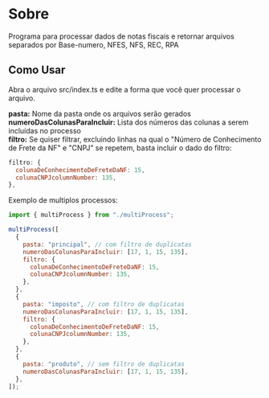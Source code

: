 # Sobre

Programa para processar dados de notas fiscais e retornar arquivos separados por Base-numero, NFES, NFS, REC, RPA

## Como Usar

Abra o arquivo src/index.ts e edite a forma que você quer processar o arquivo.

**pasta:** Nome da pasta onde os arquivos serão gerados </br>
**numeroDasColunasParaIncluir:** Lista dos números das colunas a serem incluídas no processo </br>
**filtro:** Se quiser filtrar, excluindo linhas na qual o "Número de Conhecimento de Frete da NF" e "CNPJ" se repetem, basta incluir o dado do filtro:

```js
filtro: {
  colunaDeConhecimentoDeFreteDaNF: 15,
  colunaCNPJcolumnNumber: 135,
},
```

Exemplo de multiplos processos:

```js
import { multiProcess } from "./multiProcess";

multiProcess([
  {
    pasta: "principal", // com filtro de duplicatas
    numeroDasColunasParaIncluir: [17, 1, 15, 135],
    filtro: {
      colunaDeConhecimentoDeFreteDaNF: 15,
      colunaCNPJcolumnNumber: 135,
    },
  },
  {
    pasta: "imposto", // com filtro de duplicatas
    numeroDasColunasParaIncluir: [17, 1, 15, 135],
    filtro: {
      colunaDeConhecimentoDeFreteDaNF: 15,
      colunaCNPJcolumnNumber: 135,
    },
  },
  {
    pasta: "produto", // sem filtro de duplicatas
    numeroDasColunasParaIncluir: [17, 1, 15, 135],
  },
]);
```
